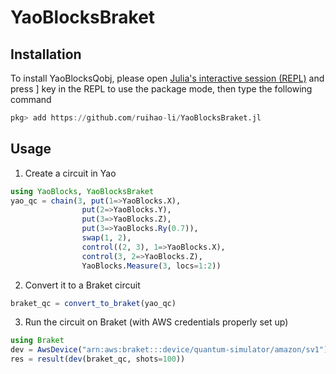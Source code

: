 # YaoBlocksBraket

<!-- [![Stable](https://img.shields.io/badge/docs-stable-blue.svg)](https://ruihao-li.github.io/YaoBlocksBraket.jl/stable/)
[![Dev](https://img.shields.io/badge/docs-dev-blue.svg)](https://ruihao-li.github.io/YaoBlocksBraket.jl/dev/)
[![Build Status](https://travis-ci.com/ruihao-li/YaoBlocksBraket.jl.svg?branch=main)](https://travis-ci.com/ruihao-li/YaoBlocksBraket.jl)
[![Build Status](https://ci.appveyor.com/api/projects/status/github/ruihao-li/YaoBlocksBraket.jl?svg=true)](https://ci.appveyor.com/project/ruihao-li/YaoBlocksBraket-jl)
[![Coverage](https://codecov.io/gh/ruihao-li/YaoBlocksBraket.jl/branch/main/graph/badge.svg)](https://codecov.io/gh/ruihao-li/YaoBlocksBraket.jl)
[![Coverage](https://coveralls.io/repos/github/ruihao-li/YaoBlocksBraket.jl/badge.svg?branch=main)](https://coveralls.io/github/ruihao-li/YaoBlocksBraket.jl?branch=main) -->

## Installation

To install YaoBlocksQobj, please open [Julia's interactive session (REPL)](https://docs.julialang.org/en/v1/manual/getting-started/) and press ] key in the REPL to use the package mode, then type the following command

```julia
pkg> add https://github.com/ruihao-li/YaoBlocksBraket.jl
```

## Usage

1. Create a circuit in Yao

```julia
using YaoBlocks, YaoBlocksBraket
yao_qc = chain(3, put(1=>YaoBlocks.X), 
                put(2=>YaoBlocks.Y),             
                put(3=>YaoBlocks.Z), 
                put(3=>YaoBlocks.Ry(0.7)),
                swap(1, 2),
                control((2, 3), 1=>YaoBlocks.X), 
                control(3, 2=>YaoBlocks.Z), 
                YaoBlocks.Measure(3, locs=1:2))
```

2. Convert it to a Braket circuit

```julia
braket_qc = convert_to_braket(yao_qc)
```

3. Run the circuit on Braket (with AWS credentials properly set up)

```julia
using Braket
dev = AwsDevice("arn:aws:braket:::device/quantum-simulator/amazon/sv1")
res = result(dev(braket_qc, shots=100))
```